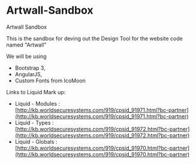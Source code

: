 Artwall-Sandbox
===============

Artwall Sandbox

This is the sandbox for deving out the Design Tool for the website code named "Artwall"

We will be using

* Bootstrap 3,
* AngularJS,
* Custom Fonts from IcoMoon

Links to Liquid Mark up:

* Liquid - Modules : [http://kb.worldsecuresystems.com/919/cpsid_91971.html?bc-partner](http://kb.worldsecuresystems.com/919/cpsid_91971.html?bc-partner)
* Liquid - Types  : [http://kb.worldsecuresystems.com/919/cpsid_91972.html?bc-partner](http://kb.worldsecuresystems.com/919/cpsid_91972.html?bc-partner)
* Liquid - Globals : [http://kb.worldsecuresystems.com/919/cpsid_91970.html?bc-partner](http://kb.worldsecuresystems.com/919/cpsid_91970.html?bc-partner)
